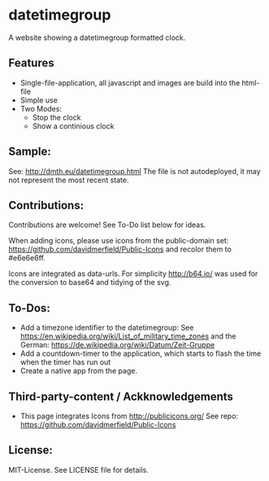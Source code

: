 # datetimegroup
 A website showing a datetimegroup formatted clock.
 
## Features
 * Single-file-application, all javascript and images are build into the html-file
 * Simple use
 * Two Modes:
   * Stop the clock
   * Show a continious clock

## Sample:
See: http://dmth.eu/datetimegroup.html
The file is not autodeployed, it may not represent the most recent state.

## Contributions:
Contributions are welcome! See To-Do list below for ideas.

When adding icons, please use icons from the public-domain set: https://github.com/davidmerfield/Public-Icons and recolor them to #e6e6e6ff.

Icons are integrated as data-urls. For simplicity http://b64.io/ was used for the conversion to base64 and tidying of the svg.

## To-Dos:
 * Add a timezone identifier to the datetimegroup: See https://en.wikipedia.org/wiki/List_of_military_time_zones and the German: https://de.wikipedia.org/wiki/Datum/Zeit-Gruppe
 * Add a countdown-timer to the application, which starts to flash the time when the timer has run out
 * Create a native app from the page.

## Third-party-content / Ackknowledgements
 * This page integrates Icons from http://publicicons.org/
   See repo: https://github.com/davidmerfield/Public-Icons

## License:
MIT-License. See LICENSE file for details.
